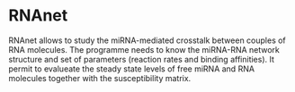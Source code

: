 # RNAnet 
RNAnet allows to study the miRNA-mediated crosstalk between couples of RNA molecules. 
The programme needs to know the miRNA-RNA network structure and set of parameters (reaction rates and binding affinities).
It permit to evalueate the steady state levels of free miRNA and RNA molecules together with the susceptibility matrix.
